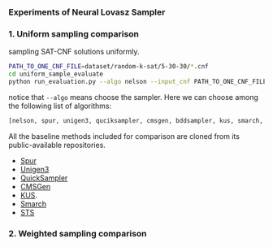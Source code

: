 ### Experiments of Neural Lovasz Sampler

### 1. Uniform sampling comparison

sampling SAT-CNF solutions uniformly.

```bash
PATH_TO_ONE_CNF_FILE=dataset/random-k-sat/5-30-30/*.cnf
cd uniform_sample_evaluate
python run_evaluation.py --algo nelson --input_cnf PATH_TO_ONE_CNF_FILE
```

notice that `--algo` means choose the sampler. Here we can choose among the following list of algorithms:

```bash
[nelson, spur, unigen3, quciksampler, cmsgen, bddsampler, kus, smarch, searchtreesampler]
```

All the baseline methods included for comparison are cloned from its public-available repositories. 
- [Spur](https://github.com/ZaydH/spur)
- [Unigen3](https://github.com/meelgroup/unigen)
- [QuickSampler](https://github.com/RafaelTupynamba/quicksampler)
- [CMSGen](https://github.com/meelgroup/cmsgen)
- [KUS](https://github.com/meelgroup/KUS). 
- [Smarch](https://github.com/jeho-oh/Smarch)
- [STS](https://cs.stanford.edu/~ermon/code/STS.zip)

### 2. Weighted sampling comparison
